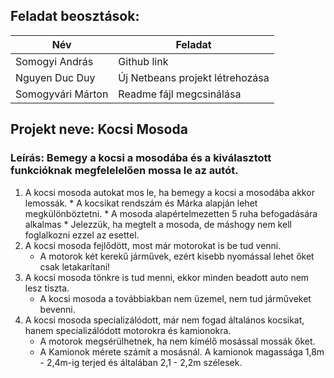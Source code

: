 

## Feladat beosztások:
|Név|Feladat|
|------|------|
| Somogyi András| Github link|
| Nguyen Duc Duy |Új Netbeans projekt létrehozása|
| Somogyvári Márton| Readme fájl megcsinálása|

## Projekt neve: Kocsi Mosoda
### Leírás: Bemegy a kocsi a mosodába és a kiválasztott funkcióknak megfelelelően mossa le az autót.
  1. A kocsi mosoda autokat mos le, ha bemegy a kocsi a mosodába akkor lemossák.
    * A kocsikat rendszám és Márka alapján lehet megkülönböztetni.
    * A mosoda alapértelmezetten 5 ruha befogadására alkalmas
    * Jelezzük, ha megtelt a mosoda, de máshogy nem kell foglalkozni ezzel az esettel.
  1. A kocsi mosoda fejlődött, most már motorokat is be tud venni.
     * A motorok két kerekű járművek, ezért kisebb nyomással lehet őket csak letakarítani!
  1. A kocsi mosoda tönkre is tud menni, ekkor minden beadott auto nem lesz tiszta.
     * A kocsi mosoda a továbbiakban nem üzemel, nem tud járműveket bevenni.  
  1. A kocsi mosoda specializálódott, már nem fogad általános kocsikat, hanem specializálódott motorokra és kamionokra.
     * A motorok megsérülhetnek, ha nem kímélő mosással mossák őket.
     * A Kamionok mérete számít a mosásnál. A kamionok magassága 1,8m - 2,4m-ig terjed és általában 2,1 - 2,2m szélesek.

